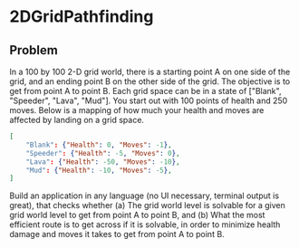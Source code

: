 # 2DGridPathfinding

## Problem

In a 100 by 100 2-D grid world, there is a starting point A on one side of the grid, and an
ending point B on the other side of the grid. The objective is to get from point A to point B.
Each grid space can be in a state of ["Blank", "Speeder", "Lava", "Mud"]. You start out with 100
points of health and 250 moves. Below is a mapping of how much your health and moves are
affected by landing on a grid space.

```JSON
[
    "Blank": {"Health": 0, "Moves": -1},
    "Speeder": {"Health": -5, "Moves": 0},
    "Lava": {"Health": -50, "Moves": -10},
    "Mud": {"Health": -10, "Moves": -5},
]
```

Build an application in any language (no UI necessary, terminal output is great), that checks
whether (a) The grid world level is solvable for a given grid world level to get from point A to
point B, and (b) What the most efficient route is to get across if it is solvable, in order to
minimize health damage and moves it takes to get from point A to point B.
